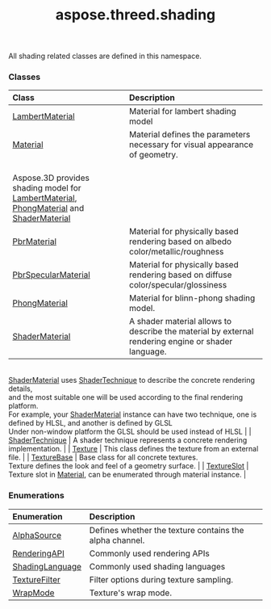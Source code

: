 ﻿---
title: aspose.threed.shading
second_title: Aspose.3D for Python via .NET API References
description: 
type: docs
weight: 10
url: /python-net/aspose.threed.shading/
is_root: false
---

All shading related classes are defined in this namespace.

### Classes
| Class | Description |
| :- | :- |
| [LambertMaterial](/3d/python-net/aspose.threed.shading/lambertmaterial) | Material for lambert shading model |
| [Material](/3d/python-net/aspose.threed.shading/material) | Material defines the parameters necessary for visual appearance of geometry.<br/>            Aspose.3D provides shading model for [LambertMaterial](/3d/python-net/aspose.threed.shading/lambertmaterial), [PhongMaterial](/3d/python-net/aspose.threed.shading/phongmaterial) and [ShaderMaterial](/3d/python-net/aspose.threed.shading/shadermaterial) |
| [PbrMaterial](/3d/python-net/aspose.threed.shading/pbrmaterial) | Material for physically based rendering based on albedo color/metallic/roughness |
| [PbrSpecularMaterial](/3d/python-net/aspose.threed.shading/pbrspecularmaterial) | Material for physically based rendering based on diffuse color/specular/glossiness |
| [PhongMaterial](/3d/python-net/aspose.threed.shading/phongmaterial) | Material for blinn-phong shading model. |
| [ShaderMaterial](/3d/python-net/aspose.threed.shading/shadermaterial) | A shader material allows to describe the material by external rendering engine or shader language.<br/>            [ShaderMaterial](/3d/python-net/aspose.threed.shading/shadermaterial) uses [ShaderTechnique](/3d/python-net/aspose.threed.shading/shadertechnique) to describe the concrete rendering details, <br/>            and the most suitable one will be used according to the final rendering platform.<br/>            For example, your [ShaderMaterial](/3d/python-net/aspose.threed.shading/shadermaterial) instance can have two technique, one is defined by HLSL, and another is defined by GLSL<br/>            Under non-window platform the GLSL should be used instead of HLSL |
| [ShaderTechnique](/3d/python-net/aspose.threed.shading/shadertechnique) | A shader technique represents a concrete rendering implementation. |
| [Texture](/3d/python-net/aspose.threed.shading/texture) | This class defines the texture from an external file. |
| [TextureBase](/3d/python-net/aspose.threed.shading/texturebase) | Base class for all concrete textures.<br/>            Texture defines the look and feel of a geometry surface. |
| [TextureSlot](/3d/python-net/aspose.threed.shading/textureslot) | Texture slot in [Material](/3d/python-net/aspose.threed.shading/material), can be enumerated through material instance. |


### Enumerations
| Enumeration | Description |
| :- | :- |
| [AlphaSource](/3d/python-net/aspose.threed.shading/alphasource) | Defines whether the texture contains the alpha channel. |
| [RenderingAPI](/3d/python-net/aspose.threed.shading/renderingapi) | Commonly used rendering APIs |
| [ShadingLanguage](/3d/python-net/aspose.threed.shading/shadinglanguage) | Commonly used shading languages |
| [TextureFilter](/3d/python-net/aspose.threed.shading/texturefilter) | Filter options during texture sampling. |
| [WrapMode](/3d/python-net/aspose.threed.shading/wrapmode) | Texture's wrap mode. |



